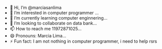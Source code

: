 - 👋 Hi, I’m @marciasanlima
- 👀 I’m interested in computer programmer ...
- 🌱 I’m currently learning computer enginnering...
- 💞️ I’m looking to collaborate on data bank...
- 📫 How to reach me 11972871025...
- 😄 Pronouns: Marcia Lima...
- ⚡ Fun fact: I am not nothing in computer programmer, i need to help rsrs

<!---
marciasanlima/marciasanlima is a ✨ special ✨ repository because its `README.md` (this file) appears on your GitHub profile.
You can click the Preview link to take a look at your changes.
--->
